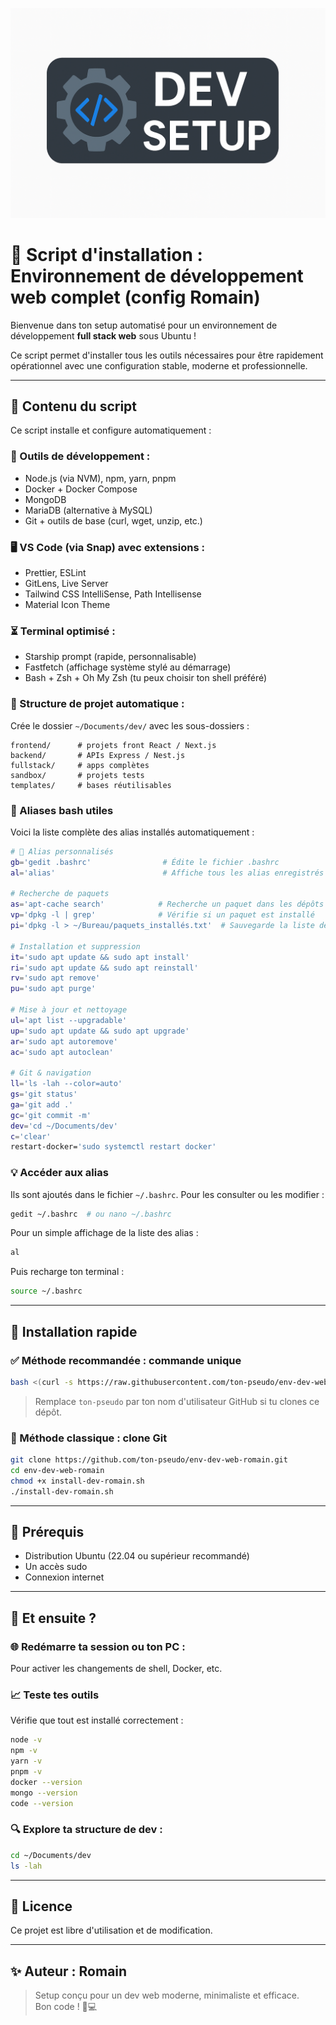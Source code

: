 ![Dev Setup Badge](./assets/DEV-SETUP-badge.png)


# 🚀 Script d'installation : Environnement de développement web complet (config Romain)

Bienvenue dans ton setup automatisé pour un environnement de développement **full stack web** sous Ubuntu !

Ce script permet d'installer tous les outils nécessaires pour être rapidement opérationnel avec une configuration stable, moderne et professionnelle.

---

## 📄 Contenu du script

Ce script installe et configure automatiquement :

### 🔧 Outils de développement :

- Node.js (via NVM), npm, yarn, pnpm
- Docker + Docker Compose
- MongoDB
- MariaDB (alternative à MySQL)
- Git + outils de base (curl, wget, unzip, etc.)

### 🖥 VS Code (via Snap) avec extensions :

- Prettier, ESLint
- GitLens, Live Server
- Tailwind CSS IntelliSense, Path Intellisense
- Material Icon Theme

### ⏳ Terminal optimisé :

- Starship prompt (rapide, personnalisable)
- Fastfetch (affichage système stylé au démarrage)
- Bash + Zsh + Oh My Zsh (tu peux choisir ton shell préféré)

### 📁 Structure de projet automatique :

Crée le dossier `~/Documents/dev/` avec les sous-dossiers :

```
frontend/      # projets front React / Next.js
backend/       # APIs Express / Nest.js
fullstack/     # apps complètes
sandbox/       # projets tests
templates/     # bases réutilisables
```

### 🔐 Aliases bash utiles

Voici la liste complète des alias installés automatiquement :

```bash
# 🔁 Alias personnalisés
gb='gedit .bashrc'                # Édite le fichier .bashrc
al='alias'                        # Affiche tous les alias enregistrés

# Recherche de paquets
as='apt-cache search'            # Recherche un paquet dans les dépôts
vp='dpkg -l | grep'              # Vérifie si un paquet est installé
pi='dpkg -l > ~/Bureau/paquets_installés.txt'  # Sauvegarde la liste des paquets installés

# Installation et suppression
it='sudo apt update && sudo apt install'
ri='sudo apt update && sudo apt reinstall'
rv='sudo apt remove'
pu='sudo apt purge'

# Mise à jour et nettoyage
ul='apt list --upgradable'
up='sudo apt update && sudo apt upgrade'
ar='sudo apt autoremove'
ac='sudo apt autoclean'

# Git & navigation
ll='ls -lah --color=auto'
gs='git status'
ga='git add .'
gc='git commit -m'
dev='cd ~/Documents/dev'
c='clear'
restart-docker='sudo systemctl restart docker'
```

### 💡 Accéder aux alias

Ils sont ajoutés dans le fichier `~/.bashrc`. Pour les consulter ou les modifier :

```bash
gedit ~/.bashrc  # ou nano ~/.bashrc
```

Pour un simple affichage de la liste des alias :

```bash
al
```

Puis recharge ton terminal :

```bash
source ~/.bashrc
```

---

## 🚀 Installation rapide

### ✅ Méthode recommandée : commande unique

```bash
bash <(curl -s https://raw.githubusercontent.com/ton-pseudo/env-dev-web-romain/main/install-dev-romain.sh)
```

> Remplace `ton-pseudo` par ton nom d'utilisateur GitHub si tu clones ce dépôt.

### 📁 Méthode classique : clone Git

```bash
git clone https://github.com/ton-pseudo/env-dev-web-romain.git
cd env-dev-web-romain
chmod +x install-dev-romain.sh
./install-dev-romain.sh
```

---

## 🚫 Prérequis

- Distribution Ubuntu (22.04 ou supérieur recommandé)
- Un accès sudo
- Connexion internet

---

## 🚀 Et ensuite ?

### 🌐 Redémarre ta session ou ton PC :

Pour activer les changements de shell, Docker, etc.

### 📈 Teste tes outils

Vérifie que tout est installé correctement :

```bash
node -v
npm -v
yarn -v
pnpm -v
docker --version
mongo --version
code --version
```

### 🔍 Explore ta structure de dev :

```bash
cd ~/Documents/dev
ls -lah
```

---

## 📃 Licence

Ce projet est libre d'utilisation et de modification.

---

## ✨ Auteur : Romain

> Setup conçu pour un dev web moderne, minimaliste et efficace.  
> Bon code ! 🚀💻
